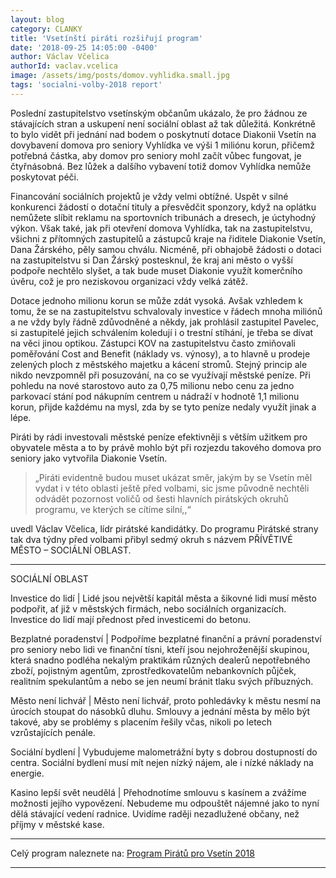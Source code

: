 ```yaml
---
layout: blog
category: CLANKY
title: 'Vsetínští piráti rozšiřují program'
date: '2018-09-25 14:05:00 -0400'
author: Václav Včelica
authorId: vaclav.vcelica
image: /assets/img/posts/domov.vyhlidka.small.jpg
tags: 'socialni-volby-2018 report'
---
```

Poslední zastupitelstvo vsetínským občanům ukázalo, že pro žádnou ze stávajících stran a uskupení není sociální oblast až tak důležitá. Konkrétně to bylo vidět při jednání nad bodem o poskytnutí dotace Diakonii Vsetín na dovybavení domova pro seniory Vyhlídka ve výši 1 miliónu korun, přičemž potřebná částka, aby domov pro seniory mohl začít vůbec fungovat, je čtyřnásobná. Bez lůžek a dalšího vybavení totiž domov Vyhlídka nemůže poskytovat péči.

Financování sociálních projektů je vždy velmi obtížné. Uspět v silné konkurenci žádostí o dotační tituly a přesvědčit sponzory, když na oplátku nemůžete slíbit reklamu na sportovních tribunách a dresech, je úctyhodný výkon. Však také, jak při otevření domova Vyhlídka, tak na zastupitelstvu, všichni z přítomných zastupitelů a zástupců kraje na řiditele Diakonie Vsetín, Dana Žárského, pěly samou chválu. Nicméně, při obhajobě žádosti o dotaci na zastupitelstvu si Dan Žárský postesknul, že kraj ani město o vyšší podpoře nechtělo slyšet, a tak bude muset Diakonie využít komerčního úvěru, což je pro neziskovou organizaci vždy velká zátěž.

Dotace jednoho milionu korun se může zdát vysoká. Avšak vzhledem k tomu, že se na zastupitelstvu schvalovaly investice v řádech mnoha miliónů a ne vždy byly řádně zdůvodněné a někdy, jak prohlásil zastupitel Pavelec, si zastupitelé jejich schválením koledují i o trestní stíhání, je třeba se dívat na věci jinou optikou. Zástupci KOV na zastupitelstvu často zmiňovali poměřování Cost and Benefit (náklady vs. výnosy), a to hlavně u prodeje zelených ploch z městského majetku a kácení stromů. Stejný princip ale nikdo nevzpomněl při posuzování, na co se využívají městské peníze. Při pohledu na nové starostovo auto za 0,75 milionu nebo cenu za jedno parkovací stání pod nákupním centrem u nádraží v hodnotě 1,1 milionu korun, přijde každému na mysl, zda by se tyto peníze nedaly využít jinak a lépe.

Piráti by rádi investovali městské peníze efektivněji s větším užitkem pro obyvatele města a to by právě mohlo být při rozjezdu takového domova pro seniory jako vytvořila Diakonie Vsetín.


>„Piráti evidentně budou muset ukázat směr, jakým by se Vsetín měl vydat i v této oblasti ještě před volbami, sic jsme původně nechtěli odvádět pozornost voličů od šesti hlavních pirátských okruhů programu, ve kterých se cítíme silní,,“

 uvedl Václav Včelica, lídr pirátské kandidátky. Do programu Pirátské strany tak dva týdny před volbami přibyl sedmý okruh s názvem PŘÍVĚTIVÉ MĚSTO – SOCIÁLNÍ OBLAST.


- - -

SOCIÁLNÍ OBLAST

Investice do lidí | Lidé jsou největší kapitál města a šikovné lidi musí město podpořit, ať již v městských firmách, nebo sociálních organizacích. Investice do lidí mají přednost před investicemi do betonu.

Bezplatné poradenství | Podpoříme bezplatné finanční a právní poradenství pro seniory nebo lidi ve finanční tísni, kteří jsou nejohroženější skupinou, která snadno podléha nekalým praktikám různých dealerů nepotřebného zboží, pojistným agentům, zprostředkovatelům nebankovních půjček, realitním spekulantům a nebo se jen neumí bránit tlaku svých příbuzných.

Město není lichvář | Město není lichvář, proto pohledávky k městu nesmí na úrocích stoupat do násobků dluhu. Smlouvy a jednání města by mělo být takové, aby se problémy s placením řešily včas, nikoli po letech vzrůstajících penále.

Sociální bydlení | Vybudujeme malometrážní byty s dobrou dostupností do centra. Sociální bydlení musí mít nejen nízký nájem, ale i nízké náklady na energie.

Kasino lepší svět neudělá | Přehodnotíme smlouvu s kasínem a zvážíme možnosti jejího vypovězení. Nebudeme mu odpouštět nájemné jako to nyní dělá stávající vedení radnice. Uvidíme raději nezadlužené občany, než příjmy v městské kase.


- - -

Celý program naleznete na: <a href="https://vsetin.pirati.cz/program/">Program Pirátů pro Vsetín 2018</a>


- - -
